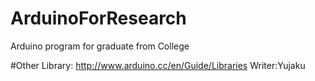 # ArduinoForResearch
Arduino program for graduate from College

#Other 
Library:  http://www.arduino.cc/en/Guide/Libraries
Writer:Yujaku
